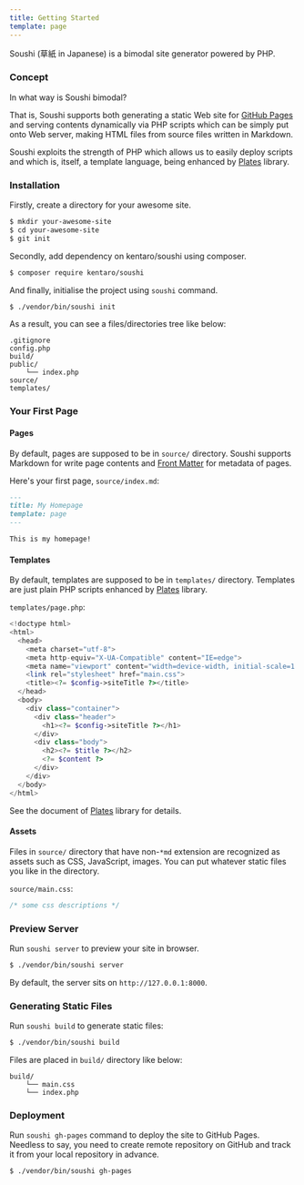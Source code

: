 ```yaml
---
title: Getting Started
template: page
---
```


Soushi (草紙 in Japanese) is a bimodal site generator powered by PHP.

### Concept

In what way is Soushi bimodal?

That is, Soushi supports both generating a static Web site for [GitHub Pages](https://pages.github.com/) and serving contents dynamically via PHP scripts which can be simply put onto Web server, making HTML files from source files written in Markdown.

Soushi exploits the strength of PHP which allows us to easily deploy scripts and which is, itself, a template language, being enhanced by [Plates](http://platesphp.com/) library.

### Installation

Firstly, create a directory for your awesome site.

```sh
$ mkdir your-awesome-site
$ cd your-awesome-site
$ git init
```

Secondly, add dependency on kentaro/soushi using composer.

```sh
$ composer require kentaro/soushi
```

And finally, initialise the project using `soushi` command.

```sh
$ ./vendor/bin/soushi init
```

As a result, you can see a files/directories tree like below:

```
.gitignore
config.php
build/
public/
    └── index.php
source/
templates/
```

### Your First Page

#### Pages

By default, pages are supposed to be in `source/` directory. Soushi supports Markdown for write page contents and [Front Matter](https://jekyllrb.com/docs/frontmatter/) for metadata of pages.

Here's your first page, `source/index.md`:

```markdown
---
title: My Homepage
template: page
---

This is my homepage!
```

#### Templates

By default, templates are supposed to be in `templates/` directory. Templates are just plain PHP scripts enhanced by [Plates](http://platesphp.com/) library.

`templates/page.php`:

```php
<!doctype html>
<html>
  <head>
    <meta charset="utf-8">
    <meta http-equiv="X-UA-Compatible" content="IE=edge">
    <meta name="viewport" content="width=device-width, initial-scale=1.0">
    <link rel="stylesheet" href="main.css">
    <title><?= $config->siteTitle ?></title>
  </head>
  <body>
    <div class="container">
      <div class="header">
        <h1><?= $config->siteTitle ?></h1>
      </div>
      <div class="body">
        <h2><?= $title ?></h2>
        <?= $content ?>
      </div>
    </div>
  </body>
</html>

```

See the document of [Plates](http://platesphp.com/) library for details.

#### Assets

Files in `source/` directory that have non-`*md` extension are recognized as assets such as CSS, JavaScript, images. You can put whatever static files you like in the directory.

`source/main.css`:

```css
/* some css descriptions */
```

### Preview Server

Run `soushi server` to preview your site in browser.

```sh
$ ./vendor/bin/soushi server
```

By default, the server sits on `http://127.0.0.1:8000`.

### Generating Static Files

Run `soushi build` to generate static files:

```sh
$ ./vendor/bin/soushi build
```

Files are placed in `build/` directory like below:

```
build/
    └── main.css
    └── index.php
```

### Deployment

Run `soushi gh-pages` command to deploy the site to GitHub Pages. Needless to say, you need to create remote repository on GitHub and track it from your local repository in advance.

```sh
$ ./vendor/bin/soushi gh-pages
```
